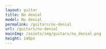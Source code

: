 ```yaml
---
layout: guitar
title: No denial
model: No denial
permalink: /guitars/no-denial
url: /guitars/no-denial
mainImg: /assets/img/guitars/no_denial.png
height: 140px
---
```

